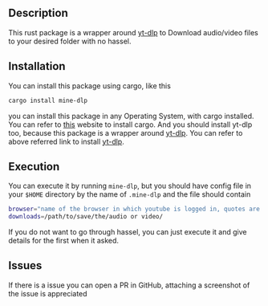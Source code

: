 ## Description

This rust package is a wrapper around [yt-dlp](https://github.com/yt-dlp/yt-dlp) to Download audio/video files to your desired folder with no hassel.

## Installation

You can install this package using cargo, like this
```bash
cargo install mine-dlp
```
you can install this package in any Operating System, with cargo installed. You can refer to [this](https://www.rust-lang.org/tools/install) website to install cargo. And you should install yt-dlp too, because this package is a wrapper around [yt-dlp](https://github.com/yt-dlp/yt-dlp).
You can refer to above referred link to install [yt-dlp](https://github.com/yt-dlp/yt-dlp).

## Execution

You can execute it by running `mine-dlp`, but you should have config file in your `$HOME` directory by the name of `.mine-dlp` and the file should contain
```bash
browser="name of the browser in which youtube is logged in, quotes are not needed"(yt-dlp cannot get audio/video without this option)
downloads=/path/to/save/the/audio or video/
```
If you do not want to go through hassel, you can just execute it and give details for the first when it asked.

## Issues

If there is a issue you can open a PR in GitHub, attaching a screenshot of the issue is appreciated